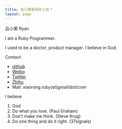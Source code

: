```yaml
---
title: 吕小荣是何许人也？
layout: page
---
```


吕小荣 Ryan

I am a Ruby Programmer.

I used to be a doctor, product manager. I believe in God.

Contact

* [github](https://github.com/xiaoronglv)
* [Weibo](http://weibo.com/xiaoronglv/)
* [Twitter](http://twitter.com/xiaoronglv/)
* [Zhihu](http://www.zhihu.com/people/xiaoronglv)
* Mail: xiaorong.ruby(at)gmail(dot)com


I believe

1. God
1. Do what you love. (Paul Graham)
1. Don’t make me think. (Steve Krug)
1. Do one thing and do it right. (37signals)
